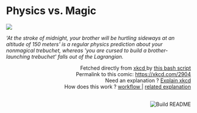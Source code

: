 # <b>Physics vs. Magic</b>

[![](https://imgs.xkcd.com/comics/physics_vs_magic.png)](https://xkcd.com/2904)

<i>&#39;At the stroke of midnight, your brother will be hurtling sideways at an altitude of 150 meters&#39; is a regular physics prediction about your nonmagical trebuchet, whereas &#39;you are cursed to build a brother-launching trebuchet&#39; falls out of the Lagrangian.</i>

<div align="right">
  Fetched directly from
  <a href="https://xkcd.com">
    xkcd
  </a>
  by
  <a href="https://github.com/Vanille-N/Vanille-N/blob/master/fetch">
    this bash script
  </a>
</div>
<div align="right">
  Permalink to this comic:
  <a href="https://xkcd.com/2904">
    https://xkcd.com/2904
  </a>
</div>
<div align="right">
  Need an explanation ?
  <a href="https://www.explainxkcd.com/wiki/index.php/2904">
    Explain xkcd
  </a>
</div>
<div align="right">
  How does this work ?
  <a href="https://github.com/Vanille-N/Vanille-N/blob/master/.github/workflows/build.yml">
    workflow
  </a>
  |
  <a href="https://simonwillison.net/2020/Jul/10/self-updating-profile-readme/">
    related explanation
  </a>
</div><br>

<a href="https://github.com/Vanille-N/Vanille-N/actions"><img src="https://github.com/Vanille-N/Vanille-N/workflows/Build%20README/badge.svg" align="right" alt="Build README"></a>
